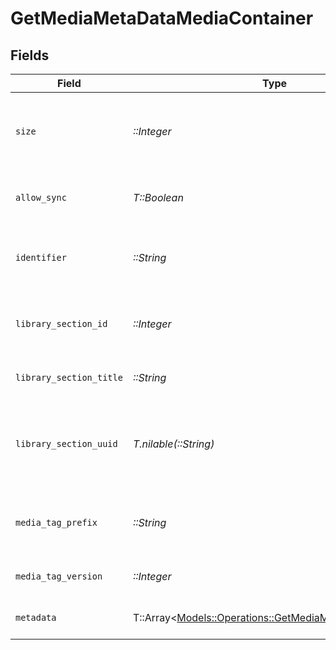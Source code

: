 # GetMediaMetaDataMediaContainer


## Fields

| Field                                                                                                         | Type                                                                                                          | Required                                                                                                      | Description                                                                                                   | Example                                                                                                       |
| ------------------------------------------------------------------------------------------------------------- | ------------------------------------------------------------------------------------------------------------- | ------------------------------------------------------------------------------------------------------------- | ------------------------------------------------------------------------------------------------------------- | ------------------------------------------------------------------------------------------------------------- |
| `size`                                                                                                        | *::Integer*                                                                                                   | :heavy_check_mark:                                                                                            | Number of media items returned in this response.                                                              | 50                                                                                                            |
| `allow_sync`                                                                                                  | *T::Boolean*                                                                                                  | :heavy_check_mark:                                                                                            | Indicates whether syncing is allowed.                                                                         | false                                                                                                         |
| `identifier`                                                                                                  | *::String*                                                                                                    | :heavy_check_mark:                                                                                            | An plugin identifier for the media container.                                                                 | com.plexapp.plugins.library                                                                                   |
| `library_section_id`                                                                                          | *::Integer*                                                                                                   | :heavy_check_mark:                                                                                            | The unique identifier for the library section.                                                                | 2                                                                                                             |
| `library_section_title`                                                                                       | *::String*                                                                                                    | :heavy_check_mark:                                                                                            | The title of the library section.                                                                             | TV Series                                                                                                     |
| `library_section_uuid`                                                                                        | *T.nilable(::String)*                                                                                         | :heavy_minus_sign:                                                                                            | The universally unique identifier for the library section.                                                    | e69655a2-ef48-4aba-bb19-0cc34d1e7d36                                                                          |
| `media_tag_prefix`                                                                                            | *::String*                                                                                                    | :heavy_check_mark:                                                                                            | The prefix used for media tag resource paths.                                                                 | /system/bundle/media/flags/                                                                                   |
| `media_tag_version`                                                                                           | *::Integer*                                                                                                   | :heavy_check_mark:                                                                                            | The version number for media tags.                                                                            | 1734362201                                                                                                    |
| `metadata`                                                                                                    | T::Array<[Models::Operations::GetMediaMetaDataMetadata](../../models/operations/getmediametadatametadata.md)> | :heavy_check_mark:                                                                                            | An array of metadata items.                                                                                   |                                                                                                               |